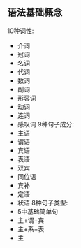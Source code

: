 ## 语法基础概念
10种词性:
- 介词
- 冠词
- 名词
- 代词
- 数词
- 副词
- 形容词
- 动词
- 连词
- 感叹词
9种句子成分:
- 主语
- 谓语
- 宾语
- 表语
- 双宾
- 同位语
- 宾补
- 定语
- 状语
8种句子类型:
- 5中基础简单句
 -  主+谓+宾
 - 主+系+表
- 主
